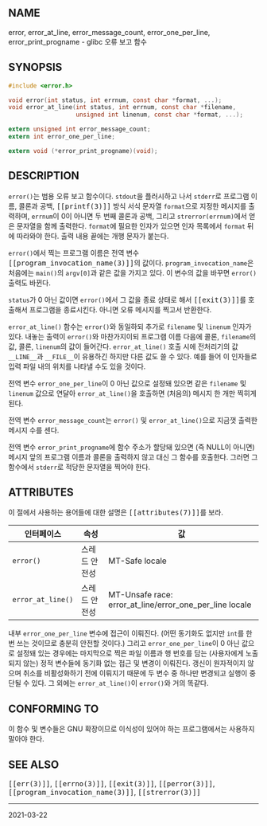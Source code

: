 ## NAME

error, error_at_line, error_message_count, error_one_per_line, error_print_progname - glibc 오류 보고 함수

## SYNOPSIS

```c
#include <error.h>

void error(int status, int errnum, const char *format, ...);
void error_at_line(int status, int errnum, const char *filename,
                   unsigned int linenum, const char *format, ...);

extern unsigned int error_message_count;
extern int error_one_per_line;

extern void (*error_print_progname)(void);
```

## DESCRIPTION

`error()`는 범용 오류 보고 함수이다. `stdout`을 플러시하고 나서 `stderr`로 프로그램 이름, 콜론과 공백, <tt>[[printf(3)]]</tt> 방식 서식 문자열 `format`으로 지정한 메시지를 출력하며, `errnum`이 0이 아니면 두 번째 콜론과 공백, 그리고 `strerror(errnum)`에서 얻은 문자열을 함께 출력한다. `format`에 필요한 인자가 있으면 인자 목록에서 `format` 뒤에 따라와야 한다. 출력 내용 끝에는 개행 문자가 붙는다.

`error()`에서 찍는 프로그램 이름은 전역 변수 <tt>[[program_invocation_name(3)]]</tt>의 값이다. `program_invocation_name`은 처음에는 `main()`의 `argv[0]`과 같은 값을 가지고 있다. 이 변수의 값을 바꾸면 `error()` 출력도 바뀐다.

`status`가 0 아닌 값이면 `error()`에서 그 값을 종료 상태로 해서 <tt>[[exit(3)]]</tt>를 호출해서 프로그램을 종료시킨다. 아니면 오류 메시지를 찍고서 반환한다.

`error_at_line()` 함수는 `error()`와 동일하되 추가로 `filename` 및 `linenum` 인자가 있다. 내놓는 출력이 `error()`와 마찬가지이되 프로그램 이름 다음에 콜론, `filename`의 값, 콜론, `linenum`의 값이 들어간다. `error_at_line()` 호출 시에 전처리기의 값 `__LINE__`과 `__FILE__`이 유용하긴 하지만 다른 값도 쓸 수 있다. 예를 들어 이 인자들로 입력 파일 내의 위치를 나타낼 수도 있을 것이다.

전역 변수 `error_one_per_line`이 0 아닌 값으로 설정돼 있으면 같은 `filename` 및 `linenum` 값으로 연달아 `error_at_line()`을 호출하면 (처음의) 메시지 한 개만 찍히게 된다.

전역 변수 `error_message_count`는 `error()` 및 `error_at_line()`으로 지금껏 출력한 메시지 수를 센다.

전역 변수 `error_print_progname`에 함수 주소가 할당돼 있으면 (즉 NULL이 아니면) 메시지 앞의 프로그램 이름과 콜론을 출력하지 않고 대신 그 함수를 호출한다. 그러면 그 함수에서 `stderr`로 적당한 문자열을 찍어야 한다.

## ATTRIBUTES

이 절에서 사용하는 용어들에 대한 설명은 <tt>[[attributes(7)]]</tt>를 보라.

| 인터페이스 | 속성 | 값 |
| --- | --- | --- |
| `error()` | 스레드 안전성 | MT-Safe locale |
| `error_at_line()` | 스레드 안전성 | MT-Unsafe race: error_at_line/error_one_per_line locale |

내부 `error_one_per_line` 변수에 접근이 이뤄진다. (어떤 동기화도 없지만 `int`를 한 번 쓰는 것이므로 충분히 안전할 것이다.) 그리고 `error_one_per_line`이 0 아닌 값으로 설정돼 있는 경우에는 마지막으로 찍은 파일 이름과 행 번호를 담는 (사용자에게 노출되지 않는) 정적 변수들에 동기화 없는 접근 및 변경이 이뤄진다. 갱신이 원자적이지 않으며 취소를 비활성화하기 전에 이뤄지기 때문에 두 변수 중 하나만 변경되고 실행이 중단될 수 있다. 그 외에는 `error_at_line()`이 `error()`와 거의 똑같다.

## CONFORMING TO

이 함수 및 변수들은 GNU 확장이므로 이식성이 있어야 하는 프로그램에서는 사용하지 말아야 한다.

## SEE ALSO

<tt>[[err(3)]]</tt>, <tt>[[errno(3)]]</tt>, <tt>[[exit(3)]]</tt>, <tt>[[perror(3)]]</tt>, <tt>[[program_invocation_name(3)]]</tt>, <tt>[[strerror(3)]]</tt>

----

2021-03-22
